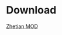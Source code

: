 <!DOCTYPE html>
<html>
  <head>
    <title>Zhetian MOD</title>
  </head>
  <body>
    <h1>Download</h1>
    <a href="https://www.w3schools.com">Zhetian MOD</a> 
  </body>
</html>
